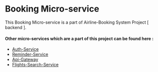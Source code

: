 # Booking Micro-service

This Booking Micro-service is a part of Airline-Booking System Project [ backend ].

#### Other micro-services which are a part of this project can be found here :
 
  - [Auth-Service](https://github.com/SrinivasBallari/AuthService)
  - [Reminder-Service](https://github.com/SrinivasBallari/ReminderService)
  - [Api-Gateway](https://github.com/SrinivasBallari/ApiGateway)
  - [Flights-Search-Service](https://github.com/SrinivasBallari/FlightsAndSearchService)
